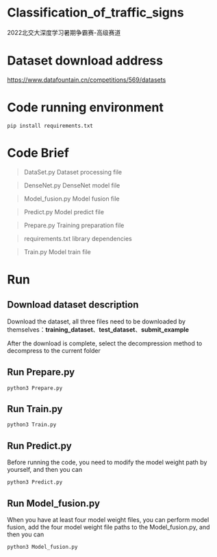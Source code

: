 # Classification_of_traffic_signs

2022北交大深度学习暑期争霸赛-高级赛道

# Dataset download address

https://www.datafountain.cn/competitions/569/datasets

# Code running environment
`
pip install requirements.txt
`
# Code Brief

>DataSet.py
Dataset processing file

>DenseNet.py
DenseNet model file

>Model_fusion.py
Model fusion file

>Predict.py
Model predict file

>Prepare.py
Training preparation file

>requirements.txt
library dependencies

>Train.py
Model train file

# Run
## Download dataset description

Download the dataset, all three files need to be downloaded by themselves：**training_dataset**、**test_dataset**、**submit_example**

After the download is complete, select the decompression method to decompress to the current folder

## Run Prepare.py

`
python3 Prepare.py
`

## Run Train.py
`
python3 Train.py
`
## Run Predict.py

Before running the code, you need to modify the model weight path by yourself, and then you can

`
python3 Predict.py
`

## Run Model_fusion.py

When you have at least four model weight files, you can perform model fusion, add the four model weight file paths to the Model_fusion.py, and then you can

`
python3 Model_fusion.py
`
